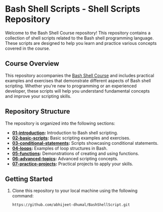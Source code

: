 # Bash Shell Scripts - Shell Scripts Repository

Welcome to the Bash Shell Course repository! This repository contains a collection of shell scripts related to the Bash shell programming language. These scripts are designed to help you learn and practice various concepts covered in the course.

## Course Overview

This repository accompanies the [Bash Shell Course](link-to-your-course) and includes practical examples and exercises that demonstrate different aspects of Bash shell scripting. Whether you're new to programming or an experienced developer, these scripts will help you understand fundamental concepts and improve your scripting skills.

## Repository Structure

The repository is organized into the following sections:

- **[01-introduction](01-introduction):** Introduction to Bash shell scripting.
- **[02-basic-scripts](02-basic-scripts):** Basic scripting examples and exercises.
- **[03-conditional-statements](03-conditional-statements):** Scripts showcasing conditional statements.
- **[04-loops](04-loops):** Examples of loop structures in Bash.
- **[05-functions](05-functions):** Demonstrations of creating and using functions.
- **[06-advanced-topics](06-advanced-topics):** Advanced scripting concepts.
- **[07-practice-projects](07-practice-projects):** Practical projects to apply your skills.

## Getting Started

1. Clone this repository to your local machine using the following command:

   ```bash
   https://github.com/abhijeet-dhumal/BashShellScript.git
